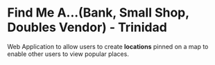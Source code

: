 # Find Me A...(Bank, Small Shop, Doubles Vendor) - Trinidad
Web Application to allow users to create <strong>locations</strong> pinned on a map to enable other users to view popular places.
